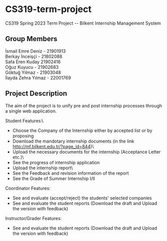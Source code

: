 # CS319-term-project
CS319 Spring 2023 Term Project -- Bilkent Internship Management System

## Group Members

İsmail Emre Deniz - 21901913\
Berkay İnceişçi - 21802088\
Safa Eren Kuday 21902416\
Oğuz Kuyucu - 21902683\
Göktuğ Yılmaz - 21903048\
İlayda Zehra Yılmaz - 22001769

## Project Description
The aim of the project is to unify pre and post internship processes through a single web application.

Student Features:\
- Choose the Company of the Internship either by accepted list or by proposing
- Download the mandotary internship documents (in the link http://mf.bilkent.edu.tr/?page_id=844)\
- Upload the necessary documents for the internship (Acceptance Letter etc.)\
- See the progress of internship application
- Upload the internship report\
- See the Feedback and revision information of the report
- See the Grade of Summer Internship I/II 

Coordinator Features:
- See and evaluate (accept/reject) the students' selected companies
- See and evaluate the student reports (Download the draft and Upload the version with feedback)

Instructor/Grader Features:
- See and evaluate the student reports (Download the draft and Upload the version with feedback)
